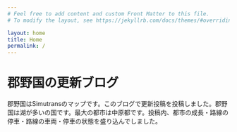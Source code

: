 ```yaml
---
# Feel free to add content and custom Front Matter to this file.
# To modify the layout, see https://jekyllrb.com/docs/themes/#overriding-theme-defaults

layout: home
title: Home
permalink: /
---
```


# 郡野国の更新ブログ

郡野国はSimutransのマップです。このブログで更新投稿を投稿しました。郡野国は湖が多いの国です。最大の都市は中原都です。投稿内、都市の成長・路線の停車・路線の車両・停車の状態を盛り込んでしました。
